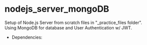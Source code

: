 # nodejs_server_mongoDB

Setup of Node.js Server from scratch files in "\_practice_files folder".<br>
Using MongoDB for database and User Authentication w/ JWT.

- Dependencies:
